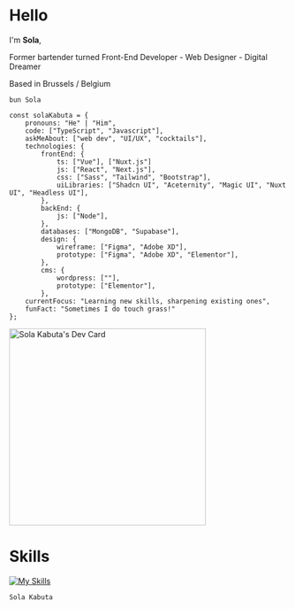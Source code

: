 <h1>Hello</h1>


I'm <strong>Sola</strong>,

Former bartender turned Front-End Developer - Web Designer - Digital Dreamer

Based in Brussels / Belgium


```console
bun Sola
```

```console
const solaKabuta = {
    pronouns: "He" | "Him",
    code: ["TypeScript", "Javascript"],
    askMeAbout: ["web dev", "UI/UX", "cocktails"],
    technologies: {
        frontEnd: {
            ts: ["Vue"], ["Nuxt.js"]
            js: ["React", "Next.js"],
            css: ["Sass", "Tailwind", "Bootstrap"],
            uiLibraries: ["Shadcn UI", "Aceternity", "Magic UI", "Nuxt UI", "Headless UI"],
        },
        backEnd: {
            js: ["Node"],
        },
        databases: ["MongoDB", "Supabase"],
        design: {
            wireframe: ["Figma", "Adobe XD"],
            prototype: ["Figma", "Adobe XD", "Elementor"],
        },
        cms: {
            wordpress: [""],
            prototype: ["Elementor"],
        },
    currentFocus: "Learning new skills, sharpening existing ones",
    funFact: "Sometimes I do touch grass!"
};
```

<a href="https://app.daily.dev/sola"><img src="https://api.daily.dev/devcards/v2/5dRblN6otUT3H5SVNN7iN.png?type=default&r=gsq" width="356" alt="Sola Kabuta's Dev Card"/></a>





# Skills 

[![My Skills](https://skillicons.dev/icons?i=react,next,vue,nuxt,vite,tailwind,sass,wordpress,xd,ai,figma)](https://skillicons.dev)





```console
Sola Kabuta
```
